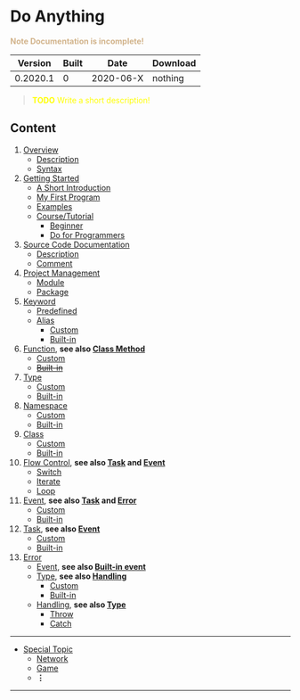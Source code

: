 # Do Anything
<span style=color:tan>**Note Documentation is incomplete!**</span>

| Version  | Built | Date      | Download |
| -------- | ----- | --------- | -------- |
| 0.2020.1 | 0     | 2020-06-X | nothing  |

> <span style=color:yellow>**TODO** Write a short description!</span>

## Content
1. [Overview](Overview/Index.md)
   - [Description](Overview/Description.md)
   - [Syntax](Overview/Syntax.md)
1. [Getting Started](Getting-Started/Index.md)
   - [A Short Introduction](Getting-Started/A-Short-Introduction.md)
   - [My First Program](Getting-Started/My-First-Program.md)
   - [Examples](Getting-Started/Examples.md)
   - [Course/Tutorial](Getting-Started/Course-Tutorial/Index.md)
     - [Beginner](Getting-Started/Course-Tutorial/Beginner.md)
     - [Do for Programmers](Getting-Started/Course-Tutorial/Do-For-Programmers.md)
1. [Source Code Documentation](Source-Code-Documentation/Index.md)
   - [Description](Source-Code-Documentation/Description.md)
   - [Comment](Source-Code-Documentation/Comment.md)
1. [Project Management](Project-Management/Index.md)
   - [Module](Project-Management/Module.md)
   - [Package](Project-Management/Package.md)
1. [Keyword](Keyword/Index.md)
   - [Predefined](Keyword/Predefined.md)
   - [Alias](Keyword/Alias/Index.md)
     + [Custom](Keyword/Alias/Custom.md)
     + [Built-in](Keyword/Alias/Built-in.md)
1. [Function](Function/Index.md), **see also [Class Method](Class/Method.md)**
   - [Custom](Function/Custom.md)
   - ~~[Built-in](Function/Built-in.md)~~
1. [Type](Type/Index.md)
   - [Custom](Type/Custom.md)
   - [Built-in](Type/Built-in/Index.md)
1. [Namespace](Namespace/Index.md)
   - [Custom](Namespace/Custom.md)
   - [Built-in](Namespace/Built-in/Index.md)
1. [Class](Class/Index.md)
   - [Custom](Class/Custom.md)
   - [Built-in](Class/Built-in.md)
1. [Flow Control](Flow-Control/Index.md), **see also [Task](Task/Index.md) and [Event](Event/Index.md)**
   - [Switch](Flow-Control/Switch.md)
   - [Iterate](Flow-Control/Iterate.md)
   - [Loop](Flow-Control/Loop.md)
1. [Event](Event/Index.md), **see also [Task](Task/Index.md) and [Error](Error/Index.md)**
   - [Custom](Event/Custom.md)
   - [Built-in](Event/Built-in.md)
1. [Task](Task/Index.md), **see also [Event](Event/Index.md)**
   - [Custom](Task/Custom.md)
   - [Built-in](Task/Built-in.md)
1. [Error](Error/Index.md)
   - [Event](Error/Event.md), **see also [Built-in event](Event/Built-in.md)**
   - [Type](Error/Type/Index.md), **see also [Handling](Error/Handling/Index.md)**
     + [Custom](Error/Custom.md)
     + [Built-in](Error/Built-in.md)
   - [Handling](Error/Handling/Index.md), **see also [Type](Error/Type/Index.md)**
     + [Throw](Error/Handling/Throw.md)
     + [Catch](Error/Handling/Catch.md)

---
- [Special Topic](Special-Topic/Index.md)
  - [Network](Special-Topic/Network/Index.md)
  - [Game](Special-Topic/Game/Index.md)
  - **&vellip;**
---